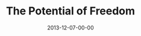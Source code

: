 ---
layout: message
category: message
series: "The Gift of Freedom"
title: "The Potential of Freedom"
date: 2013-12-07-00-00
message_id: 834
audio: "http://s3.amazonaws.com/crossroads-media/messages/audio/giftoffreedom_02.mp3"
audio-duration: "45:32"
program: "http://s3.amazonaws.com/crossroads-media/documents/12_07-08_13ProgramFinal.pdf"
description: "This year was like climbing the biggest mountain we've ever faced. It was exhausting, energizing, uncertain and wonderful, and now here we are—standing at the peak of 2013."
video: "http://s3.amazonaws.com/crossroads-media/messages/video/giftoffreedom_02.mp4"
video-duration: "45:32"
video-image: "http://s3.amazonaws.com/crossroads-media/images/giftoffreedom_02_still.jpg"
tag: 
 - freedom
 - christmas
 - crossroads-church
 - brian-tome
 - gift-of-freedom
 - game-change
 - program
explicit: false
---